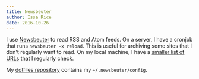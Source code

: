 ```yaml
---
title: Newsbeuter
author: Issa Rice
date: 2016-10-26
---
```


I use [Newsbeuter][official] to read RSS and Atom feeds.
On a server, I have a cronjob that runs `newsbeuter -x reload`.
This is useful for archiving some sites that I don't regularly want to read.
On my local machine, I have a [smaller list of
URLs](https://issarice.com/urls.txt) that I regularly check.

My [dotfiles
repository](https://github.com/riceissa/dotfiles/blob/master/.newsbeuter/config)
contains my `~/.newsbeuter/config`.

[official]: http://newsbeuter.org/ "Newsbeuter: The Mutt of RSS Feed Readers"
